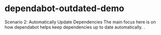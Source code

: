 # dependabot-outdated-demo
Scenario 2:  Automatically Update Dependencies
The main focus here is on how dependabot helps keep dependencies up to date automatically.
.
